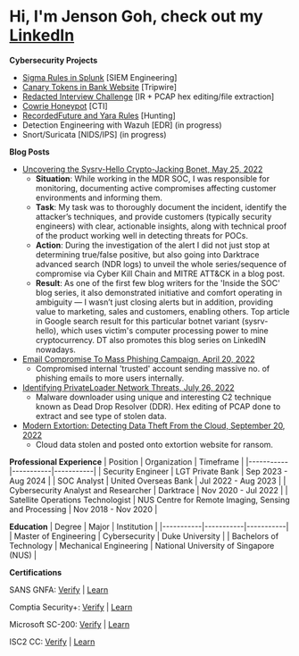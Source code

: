 # Hi, I'm Jenson Goh, check out my  [LinkedIn](https://www.linkedin.com/in/jenson-goh-sc/)

**Cybersecurity Projects**



- [Sigma Rules in Splunk](https://github.com/revo23/Sigma-Rules-in-Splunk/blob/main/README.md)  [SIEM Engineering]
- [Canary Tokens in Bank Website](https://github.com/revo23/Canary-Tokens-in-Bank-Website)  [Tripwire]
- [Redacted Interview Challenge](https://github.com/revo23/LSEG-Interview-Challenge)  [IR + PCAP hex editing/file extraction]
- [Cowrie Honeypot](https://github.com/revo23/STINGAR-Honeypot/blob/main/README.md) [CTI]
- [RecordedFuture and Yara Rules](https://github.com/revo23/RecordedFuture-and-Yara-Rules) [Hunting]
- Detection Engineering with Wazuh [EDR] (in progress)
- Snort/Suricata [NIDS/IPS] (in progress)


**Blog Posts**
- [Uncovering the Sysrv-Hello Crypto-Jacking Bonet, May 25, 2022](https://www.darktrace.com/blog/worm-like-propagation-of-sysrv-hello-crypto-jacking-botnet)
  - **Situation**: While working in the MDR SOC, I was responsible for monitoring, documenting active compromises affecting customer environments and informing them.
  - **Task**: My task was to thoroughly document the incident, identify the attacker’s techniques, and provide customers (typically security engineers) with clear, actionable insights, along with technical proof of the product working well in detecting threats for POCs.
  - **Action**: During the investigation of the alert I did not just stop at determining true/false positive, but also going into Darktrace advanced search (NDR logs) to unveil the whole series/sequence of compromise via Cyber Kill Chain and MITRE ATT&CK in a blog post.
  - **Result**: As one of the first few blog writers for the 'Inside the SOC' blog series, it also demonstrated initiative and comfort operating in ambiguity — I wasn’t just closing alerts but in addition, providing value to marketing, sales and customers, enabling others. Top article in Google search result for this particular botnet variant (sysrv-hello), which uses victim's computer processing power to mine cryptocurrency. DT also promotes this blog series on LinkedIN nowadays.
- [Email Compromise To Mass Phishing Campaign, April 20, 2022](https://www.darktrace.com/blog/business-email-compromise-to-mass-phishing-campaign-attack-analysis)
  - Compromised internal 'trusted' account sending massive no. of phishing emails to more users internally.
- [Identifying PrivateLoader Network Threats, July 26, 2022](https://www.darktrace.com/blog/privateloader-network-based-indicators-of-compromise)
  - Malware downloader using unique and interesting C2 technique known as Dead Drop Resolver (DDR). Hex editing of PCAP done to extract and see type of stolen data.
- [Modern Extortion: Detecting Data Theft From the Cloud, September 20, 2022](https://www.darktrace.com/blog/modern-extortion-detecting-data-theft-from-the-cloud)
  - Cloud data stolen and posted onto extortion website for ransom.

**Professional Experience**
| Position | Organization | Timeframe |
|-----------|-----------|-----------|
| Security Engineer | LGT Private Bank | Sep 2023 - Aug 2024 |
| SOC Analyst | United Overseas Bank | Jul 2022 - Aug 2023 |
| Cybersecurity Analyst and Researcher | Darktrace | Nov 2020 - Jul 2022 |
| Satellite Operations Technologist | NUS Centre for Remote Imaging, Sensing and Processing | Nov 2018 - Nov 2020 |

**Education**
| Degree | Major | Institution |
|-----------|-----------|-----------|
| Master of Engineering | Cybersecurity | Duke University |
| Bachelors of Technology | Mechanical Engineering | National University of Singapore (NUS) |

**Certifications**

SANS 
GNFA: [Verify](https://www.credly.com/badges/166561db-4cc6-4279-9543-3afd33ac5079/public_url) | [Learn](https://www.sans.org/cyber-security-courses/advanced-network-forensics-threat-hunting-incident-response)

Comptia
Security+: [Verify](https://www.credly.com/badges/3d2af7ef-6d6f-49e4-b3ad-c5b37592c2fb/public_url) | [Learn](https://www.comptia.org/en-us/certifications/security/) 

Microsoft
SC-200: [Verify](https://learn.microsoft.com/api/credentials/share/en-us/ShuhChinGoh-7150/1E73FE56A0F58410?sharingId=BFA089227E0280D6) | [Learn](https://learn.microsoft.com/en-us/credentials/certifications/security-operations-analyst/?practice-assessment-type=certification)

ISC2
CC: [Verify](https://www.credly.com/badges/e5ebb1da-988b-4b55-9134-0c8e221e1b88/public_url) | [Learn](https://www.isc2.org/certifications/cc) 















